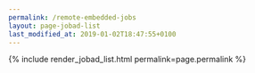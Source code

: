 ```yaml
---
permalink: /remote-embedded-jobs
layout: page-jobad-list
last_modified_at: 2019-01-02T18:47:55+0100
---
```

{% include render_jobad_list.html permalink=page.permalink %}
